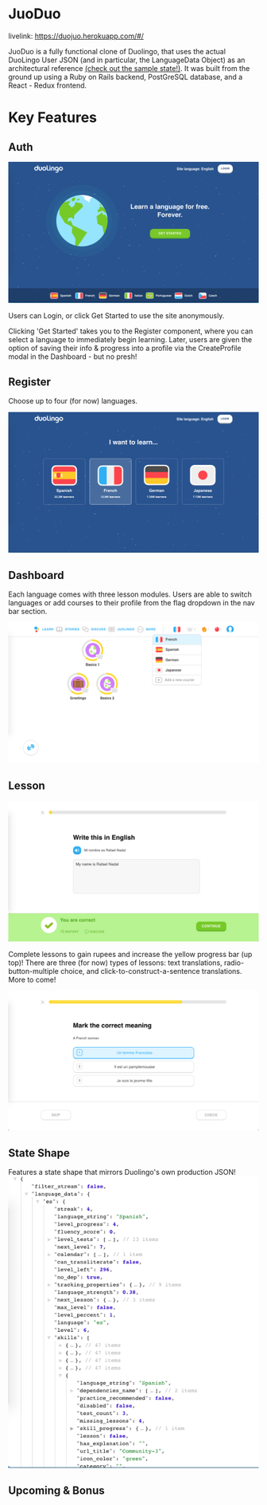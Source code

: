 # JuoDuo
livelink: https://duojuo.herokuapp.com/#/

JuoDuo is a fully functional clone of Duolingo, that uses the actual DuoLingo User JSON (and in particular, the LanguageData Object) as an architectural reference [(check out the sample state!)](https://github.com/jdarmoni/DuoJuo/wiki/Sample-State). It was built from the ground up using a Ruby on Rails backend, PostGreSQL database, and a React - Redux frontend. 

# Key Features 

## Auth 
![Homepage Image](readmeResources/homepage.png)

Users can Login, or click Get Started to use the site anonymously. 

Clicking 'Get Started' takes you to the Register component, where you can select a language to immediately begin learning. Later, users are given the option of saving their info & progress into a profile via the CreateProfile modal in the Dashboard - but no presh!

## Register 

Choose up to four (for now) languages. 

![Register Image](readmeResources/register.png)

## Dashboard 

Each language comes with three lesson modules. Users are able to switch languages or add courses to their profile from the flag dropdown in the nav bar section. 

![Dashboard Image](readmeResources/addLang.png)


## Lesson
![Lesson Image](readmeResources/lesson1.png)

Complete lessons to gain rupees and increase the yellow progress bar (up top)! There are three (for now) types of lessons: text translations, radio-button-multiple choice, and click-to-construct-a-sentence translations. More to come!

![Lesson Image](readmeResources/lesson2.png)

## State Shape

Features a state shape that mirrors Duolingo's own production JSON!
![Lesson Image](readmeResources/duoState.png)

## Upcoming & Bonus


